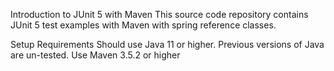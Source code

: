 Introduction to JUnit 5 with Maven
This source code repository contains JUnit 5 test examples with Maven with spring reference classes.

Setup
Requirements
Should use Java 11 or higher. Previous versions of Java are un-tested.
Use Maven 3.5.2 or higher
